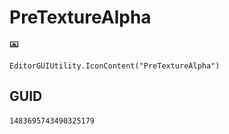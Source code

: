 # PreTextureAlpha
![](/img/PreTextureAlpha.png)

``` CSharp
EditorGUIUtility.IconContent("PreTextureAlpha")
```
## GUID
```
1483695743490325179
```
